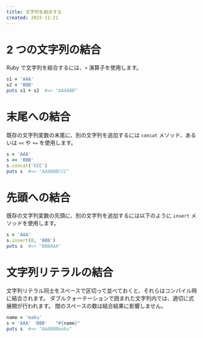 ```yaml
---
title: 文字列を結合する
created: 2015-11-21
---
```


2 つの文字列の結合
====
Ruby で文字列を結合するには、`+` 演算子を使用します。

```ruby
s1 = 'AAA'
s2 = 'BBB'
puts s1 + s2  #=> "AAABBB"
```

末尾への結合
====
既存の文字列変数の末尾に、別の文字列を追加するには `concat` メソッド、あるいは `<<` や `+=` を使用します。

```ruby
s = 'AAA'
s << 'BBB'
s.concat('CCC')
puts s  #=> "AAABBBCCC"
```

先頭への結合
====
既存の文字列変数の先頭に、別の文字列を追加するには以下のように `insert` メソッドを使用します。

```ruby
s = 'AAA'
s.insert(0, 'BBB')
puts s  #=> "BBBAAA"
```

文字列リテラルの結合
====
文字列リテラル同士をスペースで区切って並べておくと、それらはコンパイル時に結合されます。
ダブルクォーテーションで囲まれた文字列内では、適切に式展開が行われます。
間のスペースの数は結合結果に影響しません。

```ruby
name = 'maku'
s = 'AAA' 'BBB'   "#{name}"
puts s  #=> "AAABBBmaku"
```

